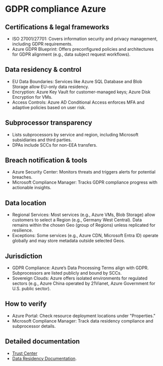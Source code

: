 # GDPR compliance Azure

## Certifications & legal frameworks 

- ISO 27001/27701: Covers information security and privacy management, including GDPR requirements.  
- Azure GDPR Blueprint: Offers preconfigured policies and architectures for GDPR alignment (e.g., data subject request workflows).  

## Data residency & control 

- EU Data Boundaries: Services like Azure SQL Database and Blob Storage allow EU-only data residency.  
- Encryption: Azure Key Vault for customer-managed keys; Azure Disk Encryption for VMs.  
- Access Controls: Azure AD Conditional Access enforces MFA and adaptive policies based on user risk.  

## Subprocessor transparency 

- Lists subprocessors by service and region, including Microsoft subsidiaries and third parties.  
- DPAs include SCCs for non-EEA transfers.  

## Breach notification & tools

- Azure Security Center: Monitors threats and triggers alerts for potential breaches.  
- Microsoft Compliance Manager: Tracks GDPR compliance progress with actionable insights.  

## Data location

- Regional Services: Most services (e.g., Azure VMs, Blob Storage) allow customers to select a Region (e.g., Germany West Central). Data remains within the chosen Geo (group of Regions) unless replicated for resilience.  
- Exceptions: Some services (e.g., Azure CDN, Microsoft Entra ID) operate globally and may store metadata outside selected Geos.  

## Jurisdiction

- GDPR Compliance: Azure’s Data Processing Terms align with GDPR. Subprocessors are listed publicly and bound by SCCs.  
- Sovereign Clouds: Azure offers isolated environments for regulated sectors (e.g., Azure China operated by 21Vianet, Azure Government for U.S. public sector).  

## How to verify

- Azure Portal: Check resource deployment locations under "Properties."  
- Microsoft Compliance Manager: Track data residency compliance and subprocessor details.

## Detailed documentation
 
- [Trust Center](https://www.microsoft.com/en-us/trustcenter/privacy/gdpr)
- [Data Residency Documentation](https://azure.microsoft.com/en-us/explore/global-infrastructure/data-residency).
